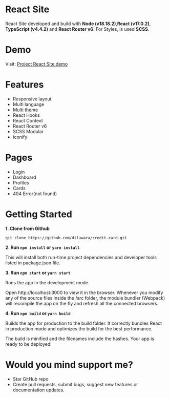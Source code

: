 # React Site

React Site developed and build with **Node (v18.18.2)**,**React (v17.0.2)**, **TypeScript (v4.4.2)** and **React Router v6**. For Styles, is used **SCSS**.

# Demo

Visit: [Project React Site demo](https://flourishing-torte-303ff9.netlify.app/)

# Features

- Responsive layout
- Multi language
- Multi theme
- React Hooks
- React Context
- React Router v6
- SCSS Modular
- iconify

# Pages

- Login
- Dashboard
- Profiles
- Cards
- 404 Error(not found)

# Getting Started

**1. Clone from Github**

`git clone https://github.com/diluwara/credit-card.git`

**2. Run `npm install` or `yarn install`**

This will install both run-time project dependencies and developer tools listed in package.json file.

**3. Run `npm start` or `yarn start`**

Runs the app in the development mode.

Open http://localhost:3000 to view it in the browser. Whenever you modify any of the source files inside the /src folder, the module bundler (Webpack) will recompile the app on the fly and refresh all the connected browsers.

**4. Run `npm build` or `yarn build`**

Builds the app for production to the build folder. It correctly bundles React in production mode and optimizes the build for the best performance.

The build is minified and the filenames include the hashes. Your app is ready to be deployed!

# Would you mind support me?

- Star GitHub repo
- Create pull requests, submit bugs, suggest new features or documentation updates.
